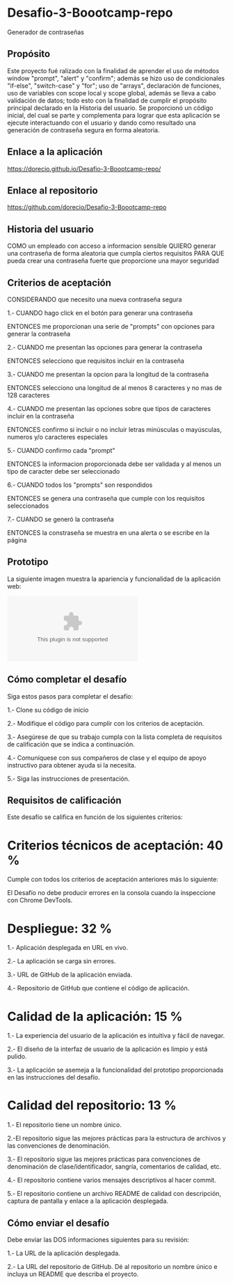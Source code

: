# Desafio-3-Boootcamp-repo
Generador de contraseñas

## Propósito

Este proyecto fué ralizado con la finalidad de aprender el uso de métodos window "prompt", "alert" y "confirm"; además se hizo uso de condicionales "if-else", "switch-case" y "for"; uso de "arrays", declaración de funciones, uso de variables con scope local y scope global, además se lleva a cabo validación de datos; todo esto con la finalidad de cumplir el propósito principal declarado en la Historia del usuario.
Se proporcionó un código inicial, del cual se parte y complementa para lograr que esta aplicación se ejecute interactuando con el usuario y dando como resultado una generación de contraseña segura en forma aleatoria.

## Enlace a la aplicación
https://dorecio.github.io/Desafio-3-Boootcamp-repo/

## Enlace al repositorio
https://github.com/dorecio/Desafio-3-Boootcamp-repo

## Historia del usuario

COMO un empleado con acceso a informacion sensible
QUIERO generar una contraseña de forma aleatoria que cumpla ciertos requisitos
PARA QUE pueda crear una contraseña fuerte que proporcione una mayor seguridad

## Criterios de aceptación

CONSIDERANDO que necesito una nueva contraseña segura

1.- CUANDO hago click en el botón para generar una contraseña

ENTONCES me proporcionan una serie de "prompts" con opciones para generar la contraseña

2.- CUANDO me presentan las opciones para generar la contraseña

ENTONCES selecciono que requisitos incluir en la contraseña

3.- CUANDO me presentan la opcion para la longitud de la contraseña

ENTONCES selecciono una longitud de al menos 8 caracteres y no mas de 128 caracteres

4.- CUANDO me presentan las opciones sobre que tipos de caracteres incluir en la contraseña

ENTONCES confirmo si incluir o no incluir letras minúsculas o mayúsculas, numeros y/o caracteres especiales

5.- CUANDO confirmo cada "prompt"

ENTONCES la informacion proporcionada debe ser validada y al menos un tipo de caracter debe ser seleccionado

6.- CUANDO todos los "prompts" son respondidos

ENTONCES se genera una contraseña que cumple con los requisitos seleccionados

7.- CUANDO se generó la contraseña

ENTONCES la constraseña se muestra en una alerta o se escribe en la página

## Prototipo

La siguiente imagen muestra la apariencia y funcionalidad de la aplicación web:

![foto demo](./assets/images/imagen%20prototipo.pptx)

## Cómo completar el desafío

Siga estos pasos para completar el desafío:

1.- Clone su código de inicio

2.- Modifique el código para cumplir con los criterios de aceptación.

3.- Asegúrese de que su trabajo cumpla con la lista completa de requisitos de calificación que se indica a continuación.

4.- Comuníquese con sus compañeros de clase y el equipo de apoyo instructivo para obtener ayuda si la necesita.

5.- Siga las instrucciones de presentación.

## Requisitos de calificación

Este desafío se califica en función de los siguientes criterios:

# Criterios técnicos de aceptación: 40 %

Cumple con todos los criterios de aceptación anteriores más lo siguiente:

El Desafío no debe producir errores en la consola cuando la inspeccione con Chrome DevTools.

# Despliegue: 32 %

1.- Aplicación desplegada en URL en vivo.

2.- La aplicación se carga sin errores.

3.- URL de GitHub de la aplicación enviada.

4.- Repositorio de GitHub que contiene el código de aplicación.

# Calidad de la aplicación: 15 %

1.- La experiencia del usuario de la aplicación es intuitiva y fácil de navegar.

2.- El diseño de la interfaz de usuario de la aplicación es limpio y está pulido.

3.- La aplicación se asemeja a la funcionalidad del prototipo proporcionada en las instrucciones del desafío.

# Calidad del repositorio: 13 %

1.- El repositorio tiene un nombre único.

2.-El repositorio sigue las mejores prácticas para la estructura de archivos y las convenciones de denominación.

3.- El repositorio sigue las mejores prácticas para convenciones de denominación de clase/identificador, sangría, comentarios de calidad, etc.

4.- El repositorio contiene varios mensajes descriptivos al hacer commit.

5.- El repositorio contiene un archivo README de calidad con descripción, captura de pantalla y enlace a la aplicación desplegada.


## Cómo enviar el desafío

Debe enviar las DOS informaciones siguientes para su revisión:

1.- La URL de la aplicación desplegada.

2.- La URL del repositorio de GitHub. Dé al repositorio un nombre único e incluya un README que describa el proyecto.